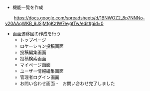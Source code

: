 - 機能一覧を作成

　　https://docs.google.com/spreadsheets/d/1BNWOZ2_8p7NNNo-v20AAqWKB_9JSjMfgKz1W7eygtTw/edit#gid=0

- 画面遷移図の作成を行う
  - トップページ
  - ロケーション投稿画面
  - 投稿編集画面
  - 投稿検索画面
  - マイページ画面
  - ユーザー情報編集画面
  - 管理者ログイン画面
  - お問い合わせ画面
    -　お問い合わせ完了しました 
